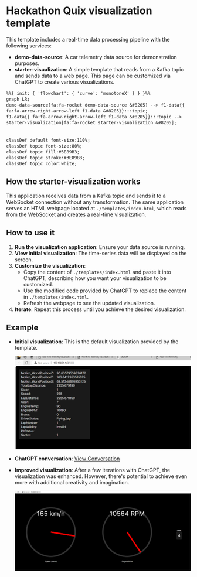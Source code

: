# Hackathon Quix visualization template

This template includes a real-time data processing pipeline with the following services:

- **demo-data-source**: A car telemetry data source for demonstration purposes.
- **starter-visualization**: A simple template that reads from a Kafka topic and sends data to a web page. This page can be customized via ChatGPT to create various visualizations.

```mermaid
%%{ init: { 'flowchart': { 'curve': 'monotoneX' } } }%%
graph LR;
demo-data-source[fa:fa-rocket demo-data-source &#8205] --> f1-data{{ fa:fa-arrow-right-arrow-left f1-data &#8205}}:::topic;
f1-data{{ fa:fa-arrow-right-arrow-left f1-data &#8205}}:::topic --> starter-visualization[fa:fa-rocket starter-visualization &#8205];


classDef default font-size:110%;
classDef topic font-size:80%;
classDef topic fill:#3E89B3;
classDef topic stroke:#3E89B3;
classDef topic color:white;
```

## How the starter-visualization works

This application receives data from a Kafka topic and sends it to a WebSocket connection without any transformation. The same application serves an HTML webpage located at `./templates/index.html`, which reads from the WebSocket and creates a real-time visualization.

## How to use it

1. **Run the visualization application**: Ensure your data source is running.
2. **View initial visualization**: The time-series data will be displayed on the screen.
3. **Customize the visualization**:
    - Copy the content of `./templates/index.html` and paste it into ChatGPT, describing how you want your visualization to be customized.
    - Use the modified code provided by ChatGPT to replace the content in `./templates/index.html`.
    - Refresh the webpage to see the updated visualization.
4. **Iterate**: Repeat this process until you achieve the desired visualization.

## Example

- **Initial visualization**: This is the default visualization provided by the template.

  ![Initial visualization](./images/image.png)

- **ChatGPT conversation**: [View Conversation](https://chatgpt.com/share/de44d4c7-fcbf-4eb5-8919-f999ab4b1bfb)

- **Improved visualization**: After a few iterations with ChatGPT, the visualization was enhanced. However, there's potential to achieve even more with additional creativity and imagination.

  ![Improved visualization](./images/image-1.png)
